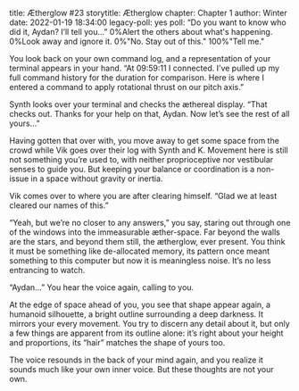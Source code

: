 title: Ætherglow #23
storytitle: Ætherglow 
chapter: Chapter 1
author: Winter
date: 2022-01-19 18:34:00
legacy-poll: yes
poll: “Do you want to know who did it, Aydan? I’ll tell you…”
      0%Alert the others about what's happening.
      0%Look away and ignore it.
      0%"No. Stay out of this."
      100%"Tell me."

You look back on your own command log, and a representation of your terminal appears in your hand. “At 09:59:11 I connected. I’ve pulled up my full command history for the duration for comparison. Here is where I entered a command to apply rotational thrust on our pitch axis.”

Synth looks over your terminal and checks the æthereal display. “That checks out. Thanks for your help on that, Aydan. Now let’s see the rest of all yours…”

Having gotten that over with, you move away to get some space from the crowd while Vik goes over their log with Synth and K. Movement here is still not something you’re used to, with neither proprioceptive nor vestibular senses to guide you. But keeping your balance or coordination is a non-issue in a space without gravity or inertia.

Vik comes over to where you are after clearing himself. “Glad we at least cleared our names of this.”

“Yeah, but we’re no closer to any answers,” you say, staring out through one of the windows into the immeasurable æther-space. Far beyond the walls are the stars, and beyond them still, the ætherglow, ever present. You think it must be something like de-allocated memory, its pattern once meant something to this computer but now it is meaningless noise. It’s no less entrancing to watch.

“Aydan…” You hear the voice again, calling to you.

At the edge of space ahead of you, you see that shape appear again, a humanoid silhouette, a bright outline surrounding a deep darkness. It mirrors your every movement. You try to discern any detail about it, but only a few things are apparent from its outline alone: it’s right about your height and proportions, its “hair” matches the shape of yours too.

The voice resounds in the back of your mind again, and you realize it sounds much like your own inner voice. But these thoughts are not your own.

